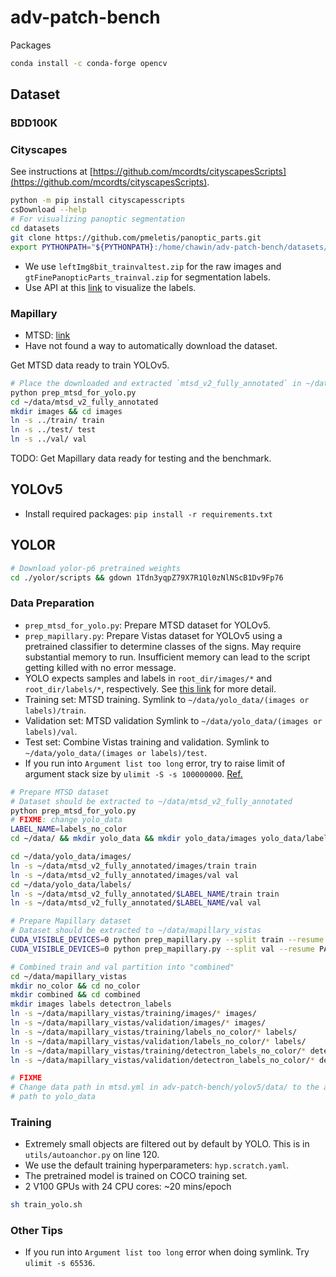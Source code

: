 # adv-patch-bench

Packages

```bash
conda install -c conda-forge opencv
```

## Dataset

### BDD100K

### Cityscapes

See instructions at [https://github.com/mcordts/cityscapesScripts](https://github.com/mcordts/cityscapesScripts).

```bash
python -m pip install cityscapesscripts
csDownload --help
# For visualizing panoptic segmentation
cd datasets
git clone https://github.com/pmeletis/panoptic_parts.git
export PYTHONPATH="${PYTHONPATH}:/home/chawin/adv-patch-bench/datasets/panoptic_parts"
```

- We use `leftImg8bit_trainvaltest.zip` for the raw images and `gtFinePanopticParts_trainval.zip` for segmentation labels.
- Use API at this [link](https://panoptic-parts.readthedocs.io/en/stable/api_and_code.html#visualization) to visualize the labels.

### Mapillary

- MTSD: [link](https://www.mapillary.com/dataset/trafficsign)
- Have not found a way to automatically download the dataset.

Get MTSD data ready to train YOLOv5.

```bash
# Place the downloaded and extracted `mtsd_v2_fully_annotated` in ~/data/
python prep_mtsd_for_yolo.py
cd ~/data/mtsd_v2_fully_annotated
mkdir images && cd images
ln -s ../train/ train
ln -s ../test/ test
ln -s ../val/ val
```

TODO: Get Mapillary data ready for testing and the benchmark.

## YOLOv5

- Install required packages: `pip install -r requirements.txt`

## YOLOR

```bash
# Download yolor-p6 pretrained weights
cd ./yolor/scripts && gdown 1Tdn3yqpZ79X7R1Ql0zNlNScB1Dv9Fp76
```

### Data Preparation

- `prep_mtsd_for_yolo.py`: Prepare MTSD dataset for YOLOv5.
- `prep_mapillary.py`: Prepare Vistas dataset for YOLOv5 using a pretrained classifier to determine classes of the signs. May require substantial memory to run. Insufficient memory can lead to the script getting killed with no error message.
- YOLO expects samples and labels in `root_dir/images/*` and `root_dir/labels/*`, respectively. See [this link](https://github.com/ultralytics/yolov5/wiki/Train-Custom-Data#13-organize-directories) for more detail.
- Training set: MTSD training. Symlink to `~/data/yolo_data/(images or labels)/train`.
- Validation set: MTSD validation Symlink to `~/data/yolo_data/(images or labels)/val`.
- Test set: Combine Vistas training and validation. Symlink to `~/data/yolo_data/(images or labels)/test`.
- If you run into `Argument list too long` error, try to raise limit of argument stack size by `ulimit -S -s 100000000`. [Ref.](https://unix.stackexchange.com/a/401797)

```bash
# Prepare MTSD dataset
# Dataset should be extracted to ~/data/mtsd_v2_fully_annotated
python prep_mtsd_for_yolo.py
# FIXME: change yolo_data
LABEL_NAME=labels_no_color
cd ~/data/ && mkdir yolo_data && mkdir yolo_data/images yolo_data/labels

cd ~/data/yolo_data/images/
ln -s ~/data/mtsd_v2_fully_annotated/images/train train
ln -s ~/data/mtsd_v2_fully_annotated/images/val val
cd ~/data/yolo_data/labels/
ln -s ~/data/mtsd_v2_fully_annotated/$LABEL_NAME/train train
ln -s ~/data/mtsd_v2_fully_annotated/$LABEL_NAME/val val

# Prepare Mapillary dataset
# Dataset should be extracted to ~/data/mapillary_vistas
CUDA_VISIBLE_DEVICES=0 python prep_mapillary.py --split train --resume PATH_TO_CLASSIFIER
CUDA_VISIBLE_DEVICES=0 python prep_mapillary.py --split val --resume PATH_TO_CLASSIFIER

# Combined train and val partition into "combined"
cd ~/data/mapillary_vistas
mkdir no_color && cd no_color
mkdir combined && cd combined
mkdir images labels detectron_labels
ln -s ~/data/mapillary_vistas/training/images/* images/
ln -s ~/data/mapillary_vistas/validation/images/* images/
ln -s ~/data/mapillary_vistas/training/labels_no_color/* labels/
ln -s ~/data/mapillary_vistas/validation/labels_no_color/* labels/
ln -s ~/data/mapillary_vistas/training/detectron_labels_no_color/* detectron_labels/
ln -s ~/data/mapillary_vistas/validation/detectron_labels_no_color/* detectron_labels/

# FIXME
# Change data path in mtsd.yml in adv-patch-bench/yolov5/data/ to the absolute
# path to yolo_data
```

### Training

- Extremely small objects are filtered out by default by YOLO. This is in `utils/autoanchor.py` on line 120.
- We use the default training hyperparameters: `hyp.scratch.yaml`.
- The pretrained model is trained on COCO training set.
- 2 V100 GPUs with 24 CPU cores: ~20 mins/epoch

```bash
sh train_yolo.sh
```

### Other Tips

- If you run into `Argument list too long` error when doing symlink. Try `ulimit -s 65536`.
